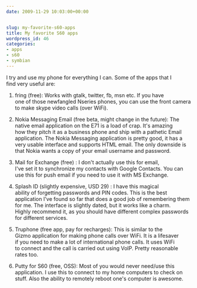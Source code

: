 ```yaml
---
date: 2009-11-29 10:03:00+00:00


slug: my-favorite-s60-apps
title: My favorite S60 apps
wordpress_id: 46
categories:
- apps
- s60
- symbian
---
```


I try and use my phone for everything I can. Some of the apps that I   
find very useful are: 

1. fring (free): Works with gtalk, twitter, fb, msn etc. If you have   
one of those newfangled Nseries phones, you can use the front camera   
to make skype video calls (over WiFi).   

1. Nokia Messaging Email (free beta, might change in the future): The   
native email application on the E71 is a load of crap. It's amazing   
how they pitch it as a business phone and ship with a pathetic Email   
application. The Nokia Messaging application is pretty good, it has a   
very usable interface and supports HTML email. The only downside is   
that Nokia wants a copy of your email username and password.  

1. Mail for Exchange (free) : I don't actually use this for email,   
I've set it to synchronize my contacts with Google Contacts. You can   
use this for push email if you need to use it with MS Exchange.   

1. Splash ID (slightly expensive, USD 29) : I have this magical   
ability of forgetting passwords and PIN codes. This is the best   
application I've found so far that does a good job of remembering them   
for me. The interface is slightly dated, but it works like a charm.   
Highly recommend it, as you should have different complex passwords   
for different services.   

1. Truphone (free app, pay for recharges): This is similar to the   
Gizmo application for making phone calls over WiFi. It is a lifesaver   
if you need to make a lot of international phone calls. It uses WiFi   
to connect and the call is carried out using VoIP. Pretty reasonable   
rates too.   

1. Putty for S60 (free, OSS): Most of you would never need/use this   
application. I use this to connect to my home computers to check on   
stuff. Also the ability to remotely reboot one's computer is awesome.